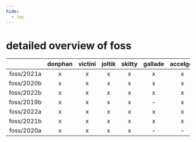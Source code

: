 ```yaml
---
hide:
  - toc
---
```


detailed overview of foss
=========================

| |donphan|victini|joltik|skitty|gallade|accelgor|swalot|doduo|
| :---: | :---: | :---: | :---: | :---: | :---: | :---: | :---: | :---: |
|foss/2021a|x|x|x|x|x|x|x|x|
|foss/2020b|x|x|x|x|x|x|x|x|
|foss/2022b|x|x|x|x|x|x|x|x|
|foss/2019b|x|x|x|x|-|x|x|x|
|foss/2022a|x|x|x|x|x|x|x|x|
|foss/2021b|x|x|x|x|x|x|x|x|
|foss/2020a|x|x|x|x|-|-|x|x|
